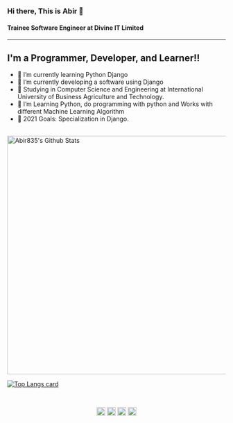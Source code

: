 
### Hi there, This is Abir 👋
#### Trainee Software Engineer at Divine IT Limited
---

## I'm a Programmer, Developer, and Learner!!

- 🌱 I’m currently learning  Python Django
- 🌱 I’m currently developing a software using Django  
- 🔭 Studying in Computer Science and Engineering at International University of Business Agriculture and Technology.
- 👯 I’m Learning Python, do programming with python and Works with different Machine Learning Algorithm
- 🥅 2021 Goals: Specialization in Django.

<br />

<img width="550" alt="Abir835's Github Stats"  src="https://github-readme-stats.vercel.app/api?username=Abir835&show_icons=true"/>

[![Top Langs card](https://github-readme-stats.vercel.app/api/top-langs/?username=Abir835&card_width=550)](https://github.com/Abir835)

<br />
<p align="center">
<a href="https://twitter.com/abir__hasan35" target="blank"><img align="center" src="https://cdn.jsdelivr.net/npm/simple-icons@3.0.1/icons/twitter.svg" alt="dephraiim" height="20" width="20" /></a>
<a href="https://www.linkedin.com/in/md-abir-hasan-033824194/" target="blank"><img align="center" src="https://cdn.jsdelivr.net/npm/simple-icons@3.0.1/icons/linkedin.svg" alt="dephraiim" height="20" width="20" /></a>
<a href="https://www.instagram.com/abir_us/" target="blank"><img align="center" src="https://cdn.jsdelivr.net/npm/simple-icons@3.0.1/icons/instagram.svg" alt="dephraiim" height="20" width="20" /></a>
<a href="https://www.facebook.com/abir.hasan.5851/" target="blank"><img align="center" src="https://cdn.jsdelivr.net/npm/simple-icons@3.0.1/icons/facebook.svg" alt="dephraiim" height="20" width="20" /></a>
</p>
